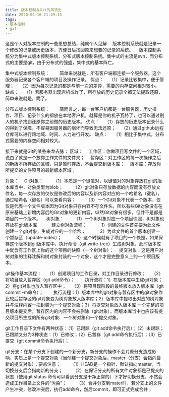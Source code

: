 ```yaml
---
title: 版本控制与Git的风流史
date: 2020-04-16 21:49:13
tags:
- 版本控制
- git
---
```

这是个人对版本控制的一些思想总结，纯属个人见解
&#8195;版本控制系统就是记录一个修改的记录或历史版本，方便日后找回原来想要的记录的系统。
&#8195;版本控制系统分为集中式版本控制系统、分布式版本控制系统。集中式的主流是svn，而分布式的主要是git，由于分布式的强盛，集中式的基本阵亡。
<!--more-->
集中式版本控制系统：
&#8195;&#8195;简单来说就是，所有客户端都连接一个服务器，这个服务器记录各个客户端的项目及操作记录。
优点：
&#8195;（1）记录比较集中，便于管理；
&#8195;（2）因为每次记录的都是与前一次的差异，需要的内存空间相对较小。
缺点：
&#8195;（1）若服务器出现宕机或炸了，所存放的历史记录全都无法提取还原，简单来说就是，跪了。

分布式版本控制系统：
&#8195;&#8195;简而言之，每一台客户机都是一台服务器，历史操作、项目、记录什么的都放在本地客户机，就算是你的机子瓦特了，也可以通过别人的机子找到还原你之前做的历史版本。
优点：
&#8195;（1）存放的历史版本记录什么的得到了保障，不容易因服务器的崩坏而导致无法还原；
&#8195;（2）通过github远程仓库可以进行跨地域、时间、人力进行开发。
缺点：
&#8195;（1）相比于集中式，分布式需要的内存空间相对较大。

接下来就是Git的某些来龙去脉：
区域：
&#8195;工作区：你做项目写文件的一个区域，说白了就是一个放你工作文件的文件夹；
&#8195;暂存区：对工作区的每一次操作之后的新版本所存放的区域，只是暂时存放，不会提交到版本库；
&#8195;版本库：存放你所提交的文件项目的最新版本区域；

对象：
&#8195;Git对象：
&#8195;&#8195;（1）本质是一个键值对，以键值对的对象存放在git的版本库当中，对象类型为blob；
&#8195;&#8195;（2）git对象只存放数据的内容而没有存放文件名，每一次存放的仅仅是修改后的内容以及新内容对应的一个哈希名（键名），通过哈希名（键名）可以查看内容；
&#8195;&#8195;（3）一个Git对象不代表一个版本，仅仅是代表一个文件版本因为Git对象只存内容不存文件名，所以有些Git对象没有在原来基础上新增内容后的Git对象的更新内容，纵然Git对象有很多，但并不是都是项目的一个版本。
&#8195;树对象：
&#8195;&#8195;（1）一个树对象对应一个项目快照，树对象也存放在git版本库
&#8195;&#8195;&#8195;建立树对象流程：
&#8195;&#8195;&#8195;1）创建的文件首先要为此文件创建一个git对象，生成对应的一个哈希；
&#8195;&#8195;&#8195;2）为此文件的首个版本创建一个暂存区（update-index）；
&#8195;&#8195;&#8195;3）这个时候就有了项目的一个快照，如果保存这个版本到git版本库中，执行命令（git write-tree）生成树对象，此时版本库中就含有工作区上你的这个项目的快照（一个树对象）；
&#8195;提交对象：这是用户对树对象的注释注解和树对象封装的一个对象，这个才是完整意义上的一个项目版本。

git操作基本流程：
&#8195;（1）创建项目的工作目录，对工作目录进行修改；
&#8195;（2）将项目放入暂存区（git add命令）；
&#8195;&#8195;执行流程：1）在版本库中生成git对象；2）将git对象也放入暂存区中；
&#8195;（3）将项目现阶段的最终版本放入版本库（git commit -m命令）；
&#8195;&#8195;执行流程：1）版本库中的git对象与暂存区中的git对象作比较后暂存区的git对象变为树对象放入版本库；2）版本库中提取出对应的树对象并与注释内容一把封装为一个提交对象；3）将提交对象放入版本库
一个完整的项目版本提交后，暂存区内的内容不会被删除（git对象），而版本库当中也应该有提交项目所生成的所有git对象、一个树对象和一个提交对象。

git工作目录下文件有两种状态：（1）已跟踪（git add命令执行后）；（2）未跟踪；
已跟踪又分为3种状态：（1）已修改；（2）已暂存（git add命令执行后）；（3）已提交（git commit命令执行后）；

git分支：在某个分支下创建的一个新分支，新分支的操作不会对原分支造成影响，实质上是一个提交对象（当创建一个提交对象后，master（分支）会指向最新的提交对象）；要点注意：
&#8195;&#8195;（1）HEAD是一个指针，默认指向master，当切换分支后会指向新的分支；
&#8195;&#8195;（2）在保证分支的所有文件对象都是已提交的状态（使用git status 命令可以看到分支是干净正常的）下才好切换分支，不然会造成工作目录上文件的“污染”；
&#8195;&#8195;（3）合并分支到mater时，若分支上的文件产生冲突，修改冲突后，执行add命令，然后commit，即可正式完成合并；
